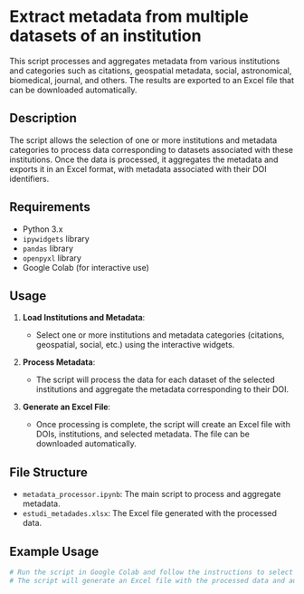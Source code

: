 # Extract metadata from multiple datasets of an institution

This script processes and aggregates metadata from various institutions and categories such as citations, geospatial metadata, social, astronomical, biomedical, journal, and others. The results are exported to an Excel file that can be downloaded automatically.

## Description
The script allows the selection of one or more institutions and metadata categories to process data corresponding to datasets associated with these institutions. Once the data is processed, it aggregates the metadata and exports it in an Excel format, with metadata associated with their DOI identifiers.

## Requirements
- Python 3.x
- `ipywidgets` library
- `pandas` library
- `openpyxl` library
- Google Colab (for interactive use)

## Usage

1. **Load Institutions and Metadata**:
    - Select one or more institutions and metadata categories (citations, geospatial, social, etc.) using the interactive widgets.

2. **Process Metadata**:
    - The script will process the data for each dataset of the selected institutions and aggregate the metadata corresponding to their DOI.

3. **Generate an Excel File**:
    - Once processing is complete, the script will create an Excel file with DOIs, institutions, and selected metadata. The file can be downloaded automatically.

## File Structure

- `metadata_processor.ipynb`: The main script to process and aggregate metadata.
- `estudi_metadades.xlsx`: The Excel file generated with the processed data.

## Example Usage
```python
# Run the script in Google Colab and follow the instructions to select institutions and metadata.
# The script will generate an Excel file with the processed data and automatically download it.
